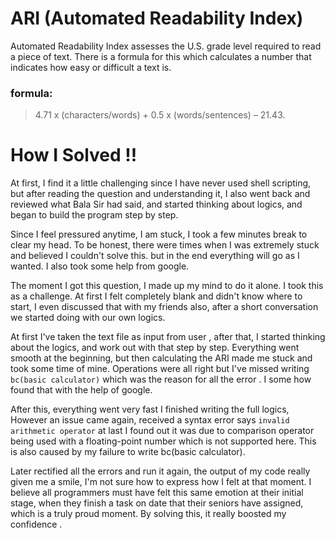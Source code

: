 # ARI (Automated Readability Index)
Automated Readability Index assesses the U.S. grade level required to read a piece of text. There is a formula for this which calculates a number that indicates how easy or difficult a text is.
 ### formula: 
 > 4.71 x (characters/words) + 0.5 x (words/sentences) – 21.43.

 # How I Solved !!
At first, I find it a little challenging since I have never used shell scripting, but after reading the question and understanding it, I also went back and reviewed what Bala Sir had said, and started thinking about logics, and began to build the program step by step.

Since I feel pressured anytime, I am stuck, I took a few minutes break to clear my head. To be honest, there were times when I was extremely stuck and believed I couldn't solve this. but in the end everything will go as I wanted. I also took some help from google.

The moment I got this question, I made up my mind to do it alone. I took this as a challenge. At first I felt completely blank and didn't know where to start, I even discussed that with my friends also, after a short conversation we started doing with our own logics.

At first I've taken the text file as input from user , after that, I started thinking about the logics, and work out with that step by step. Everything went smooth at the beginning, but then calculating the ARI made me stuck and took some time of mine. Operations were all right but I've missed writing `bc(basic calculator)` which was the reason for all the error . I some how found that with the help of google.

After this, everything went very fast I finished writing the full logics, However an issue came again, received a syntax error says `invalid arithmetic operator` at last I found 
out it was due to comparison operator being used with a floating-point number which is not supported here. This is also caused by my failure to write bc(basic calculator).

Later rectified all the errors and run it again, the output of my code really given me a smile, I'm not sure how to express how I felt at that moment. I believe all programmers must have felt this same emotion at their initial stage, when they finish a task on date that their seniors have assigned, which is a truly proud moment. By solving this, it really boosted my confidence .
